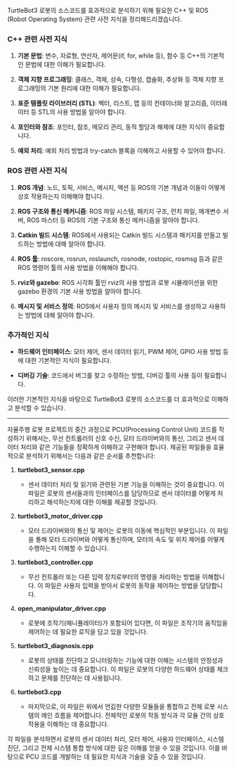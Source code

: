 TurtleBot3 로봇의 소스코드를 효과적으로 분석하기 위해 필요한 C++ 및 ROS (Robot Operating System) 관련 사전 지식을 정리해드리겠습니다.

### C++ 관련 사전 지식

1. **기본 문법**: 변수, 자료형, 연산자, 제어문(if, for, while 등), 함수 등 C++의 기본적인 문법에 대한 이해가 필요합니다.

2. **객체 지향 프로그래밍**: 클래스, 객체, 상속, 다형성, 캡슐화, 추상화 등 객체 지향 프로그래밍의 기본 원리에 대한 이해가 필요합니다.

3. **표준 템플릿 라이브러리 (STL)**: 벡터, 리스트, 맵 등의 컨테이너와 알고리즘, 이터레이터 등 STL의 사용 방법을 알아야 합니다.

4. **포인터와 참조**: 포인터, 참조, 메모리 관리, 동적 할당과 해제에 대한 지식이 중요합니다.

5. **예외 처리**: 예외 처리 방법과 try-catch 블록을 이해하고 사용할 수 있어야 합니다.

### ROS 관련 사전 지식

1. **ROS 개념**: 노드, 토픽, 서비스, 메시지, 액션 등 ROS의 기본 개념과 이들이 어떻게 상호 작용하는지 이해해야 합니다.

2. **ROS 구조와 통신 메커니즘**: ROS 파일 시스템, 패키지 구조, 런치 파일, 매개변수 서버, ROS 마스터 등 ROS의 기본 구조와 통신 메커니즘을 알아야 합니다.

3. **Catkin 빌드 시스템**: ROS에서 사용되는 Catkin 빌드 시스템과 패키지를 만들고 빌드하는 방법에 대해 알아야 합니다.

4. **ROS 툴**: roscore, rosrun, roslaunch, rosnode, rostopic, rosmsg 등과 같은 ROS 명령어 툴의 사용 방법을 이해해야 합니다.

5. **rviz와 gazebo**: ROS 시각화 툴인 rviz의 사용 방법과 로봇 시뮬레이션을 위한 gazebo 환경의 기본 사용 방법을 알아야 합니다.

6. **메시지 및 서비스 정의**: ROS에서 사용자 정의 메시지 및 서비스를 생성하고 사용하는 방법에 대해 알아야 합니다.

### 추가적인 지식

- **하드웨어 인터페이스**: 모터 제어, 센서 데이터 읽기, PWM 제어, GPIO 사용 방법 등에 대한 기본적인 지식이 필요합니다.

- **디버깅 기술**: 코드에서 버그를 찾고 수정하는 방법, 디버깅 툴의 사용 등이 필요합니다.

이러한 기본적인 지식을 바탕으로 TurtleBot3 로봇의 소스코드를 더 효과적으로 이해하고 분석할 수 있습니다.

---

자율주행 로봇 프로젝트의 중간 과정으로 PCU(Processing Control Unit) 코드를 작성하기 위해서는, 무선 컨트롤러의 신호 수신, 모터 드라이버와의 통신, 그리고 센서 데이터 처리와 같은 기능들을 정확하게 이해하고 구현해야 합니다. 제공된 파일들을 효율적으로 분석하기 위해서는 다음과 같은 순서를 추천합니다:

1. **turtlebot3_sensor.cpp**
   - 센서 데이터 처리 및 읽기와 관련된 기본 기능을 이해하는 것이 중요합니다. 이 파일은 로봇의 센서들과의 인터페이스를 담당하므로 센서 데이터를 어떻게 처리하고 해석하는지에 대한 이해를 제공할 것입니다.

2. **turtlebot3_motor_driver.cpp**
   - 모터 드라이버와의 통신 및 제어는 로봇의 이동에 핵심적인 부분입니다. 이 파일을 통해 모터 드라이버와 어떻게 통신하며, 모터의 속도 및 위치 제어를 어떻게 수행하는지 이해할 수 있습니다.

3. **turtlebot3_controller.cpp**
   - 무선 컨트롤러 또는 다른 입력 장치로부터의 명령을 처리하는 방법을 이해합니다. 이 파일은 사용자 입력을 받아서 로봇의 동작을 제어하는 방법을 담당합니다.

4. **open_manipulator_driver.cpp**
   - 로봇에 조작기(매니퓰레이터)가 포함되어 있다면, 이 파일은 조작기의 움직임을 제어하는 데 필요한 로직을 담고 있을 것입니다.

5. **turtlebot3_diagnosis.cpp**
   - 로봇의 상태를 진단하고 모니터링하는 기능에 대한 이해는 시스템의 안정성과 신뢰성을 높이는 데 중요합니다. 이 파일은 로봇의 다양한 하드웨어 상태를 체크하고 문제를 진단하는 데 사용됩니다.

6. **turtlebot3.cpp**
   - 마지막으로, 이 파일은 위에서 언긼한 다양한 모듈들을 통합하고 전체 로봇 시스템의 메인 흐름을 제어합니다. 전체적인 로봇의 작동 방식과 각 모듈 간의 상호작용을 이해하는 데 중요합니다.

각 파일을 분석하면서 로봇의 센서 데이터 처리, 모터 제어, 사용자 인터페이스, 시스템 진단, 그리고 전체 시스템 통합 방식에 대한 깊은 이해를 얻을 수 있을 것입니다. 이를 바탕으로 PCU 코드를 개발하는 데 필요한 지식과 기술을 갖출 수 있을 것입니다.
